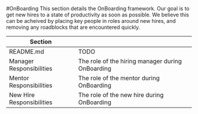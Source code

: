 #OnBoarding
    This section details the OnBoarding framework. Our goal is to get new hires to a state of productivity as soon as possible. We believe this can be acheived by placing
    key people in roles around new hires, and removing any roadblocks that are encountered quickly. 
    
<!-- TOC Start -->
| Section |  |
|--|--|
|README.md|TODO|
|Manager Responsibilities|The role of the hiring manager during OnBoarding |
|Mentor Responsibilities|The role of the mentor during OnBoarding |
|New Hire Responsibilities|The role of the new hire during OnBoarding |
<!-- TOC End-->
